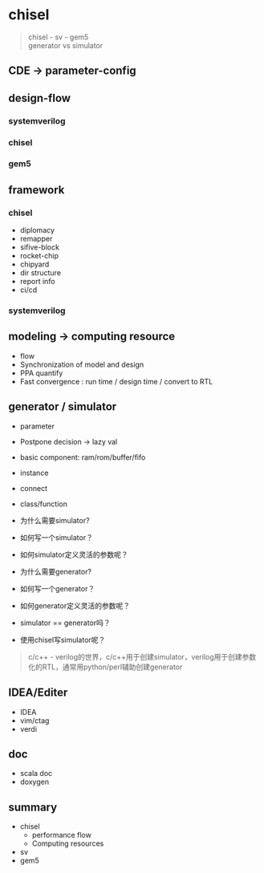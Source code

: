 # chisel   

> chisel - sv - gem5   
> generator vs simulator

## CDE -> parameter-config   

## design-flow   
### systemverilog    
### chisel    
### gem5   

## framework   
### chisel   
  - diplomacy   
  - remapper   
  - sifive-block   
  - rocket-chip    
  - chipyard   
  - dir structure  
  - report info    
  - ci/cd   
### systemverilog    

## modeling -> computing resource   
  - flow    
  - Synchronization of model and design   
  - PPA quantify   
  - Fast convergence : run time / design time / convert to RTL    

## generator / simulator   
  - parameter   
  - Postpone decision -> lazy val
  - basic component: ram/rom/buffer/fifo   
  - instance  
  - connect  
  - class/function   

  - 为什么需要simulator?
  - 如何写一个simulator？   
  - 如何simulator定义灵活的参数呢？   
  
  - 为什么需要generator?
  - 如何写一个generator？   
  - 如何generator定义灵活的参数呢？   
  
  - simulator == generator吗？   
  - 使用chisel写simulator呢？  
  
  > c/c++ - verilog的世界，c/c++用于创建simulator，verilog用于创建参数化的RTL，通常用python/perl辅助创建generator   
 
## IDEA/Editer  
  - IDEA  
  - vim/ctag    
  - verdi  

## doc   
  - scala doc   
  - doxygen

## summary 
  * chisel
    - performance flow   
    - Computing resources   
  * sv
  * gem5
